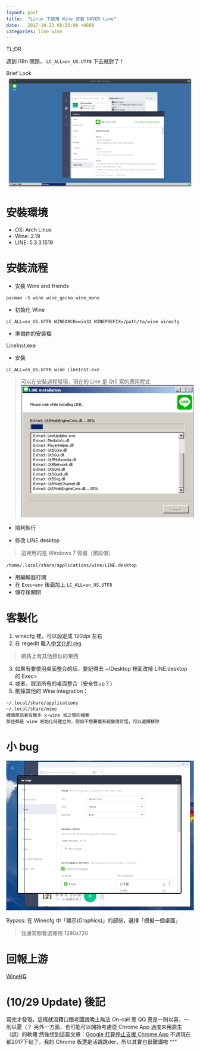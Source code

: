 ```yaml
---
layout: post
title:  "Linux 下使用 Wine 安裝 NAVER Line"
date:   2017-10-23 08:30:00 +0800
categories: line wine
---
```


TL;DR

  遇到 i18n 問題， `LC_ALL=en_US.UTF8` 下去就對了！

Brief Look
![wine-line.png](https://raw.githubusercontent.com/Brli/brli.github.io/master/_images/wine-line.png)

# 安裝環境

- OS: Arch Linux
- Wine: 2.19
- LINE: 5.3.3.1519

# 安裝流程

- 安裝 Wine and friends

```
pacman -S wine wine_gecko wine_mono
```

- 初始化 Wine

```
LC_ALL=en_US.UTF8 WINEARCH=win32 WINEPREFIX=/path/to/wine winecfg
```

- 準備你的安裝檔

LineInst.exe

- 安裝

```
LC_ALL=en_US.UTF8 wine LineInst.exe
```

> 可以在安裝過程發現，現在的 Line 是 Qt5 寫的應用程式
![wine qt5](https://raw.githubusercontent.com/Brli/brli.github.io/master/_images/wine-qt5.png)

- 順利執行

- 修改 LINE.desktop

> 這裡用的是 Windows 7 容器（預設值）

`/home/.local/share/applications/wine/LINE.desktop`

  - 用編輯器打開
  - 在 `Exec=env` 後面加上 `LC_ALL=en_US.UTF8`
  - 儲存後關閉

# 客製化

1. winecfg 裡，可以設定成 120dpi 左右
2. 在 regedit 載入[中文化的 reg](https://gist.github.com/Brli/355f275a5967e82fa044470f6a85d2a0)
> 網路上有其他類似的東西
3. 如果有要使用桌面整合的話，要記得去 ~/Desktop 裡面改掉 LINE.desktop 的 Exec=
4. 或者，取消所有的桌面整合（安全性up？）
5. 刪掉其他的 Wine integration：

```
~/.local/share/applications
~/.local/share/mime
裡面應該會有蠻多 x-wine 或之類的檔案
那些都是 wine 初始化時建立的，假如不想要讓系統變得奇怪，可以選擇移除
```

# 小 bug

![wine-line-bug.png](https://raw.githubusercontent.com/Brli/brli.github.io/master/_images/wine-line-bug.png)

Bypass: 在 Winecfg 中「顯示(Graphics)」的部份，選擇「模擬一個桌面」

> 我通常都會選擇用 1280x720

# 回報上游

[WineHQ](https://appdb.winehq.org/objectManager.php?sClass=version&iId=35664)

# (10/29 Update) 後記

寫完才發現，這樣就沒藉口跟老闆說晚上無法 On-call 惹 QQ
真是一則以喜，一則以憂（？
另外一方面，也可能可以開始考慮從 Chrome App 過度來用原生（誤）的軟體
然後想到這篇文章：[Google 打算停止支援 Chrome App](https://www.theverge.com/2016/8/19/12555052/google-shutting-down-chrome-apps)
不過現在都2017下旬了，我的 Chrome 版還是活跳跳der，所以其實也很難講啦 ^^"
